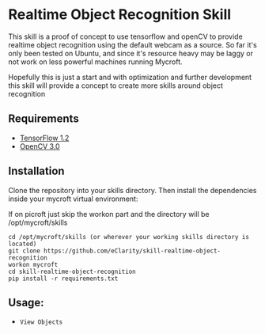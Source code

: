 # Realtime Object Recognition Skill

This skill is a proof of concept to use tensorflow and openCV to provide realtime object recognition using the default webcam as a source.  So far it's only been tested on Ubuntu, and since it's resource heavy may be laggy or not work on less powerful machines running Mycroft.

Hopefully this is just a start and with optimization and further development this skill will provide a concept to create more skills around object recognition

## Requirements
- [TensorFlow 1.2](https://www.tensorflow.org/)
- [OpenCV 3.0](http://opencv.org/)

## Installation

Clone the repository into your skills directory. Then install the
dependencies inside your mycroft virtual environment:

If on picroft just skip the workon part and the directory will be /opt/mycroft/skills

```
cd /opt/mycroft/skills (or wherever your working skills directory is located)
git clone https://github.com/eClarity/skill-realtime-object-recognition
workon mycroft
cd skill-realtime-object-recognition
pip install -r requirements.txt
```

## Usage:
* `View Objects`

